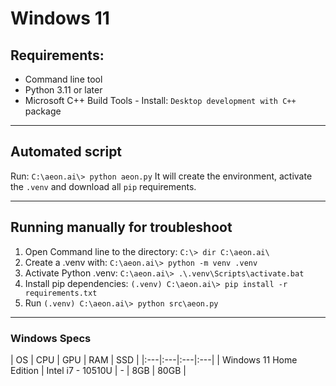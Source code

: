 # Windows 11

## Requirements:
* Command line tool
* Python 3.11 or later
* Microsoft C++ Build Tools - Install: `Desktop development with C++` package

---

## Automated script
Run: `C:\aeon.ai\> python aeon.py`
It will create the environment, activate the `.venv` and download all `pip` requirements.  

---

## Running manually for troubleshoot
1. Open Command line to the directory: `C:\> dir C:\aeon.ai\`
2. Create a .venv with: `C:\aeon.ai\> python -m venv .venv`
3. Activate Python .venv: `C:\aeon.ai\> .\.venv\Scripts\activate.bat`
4. Install pip dependencies: `(.venv) C:\aeon.ai\> pip install -r requirements.txt`
5. Run `(.venv) C:\aeon.ai\> python src\aeon.py`

---

### Windows Specs
| OS | CPU | GPU | RAM | SSD |
|:---|:---|:---|:---|
| Windows 11 Home Edition | Intel i7 - 10510U | - | 8GB | 80GB |


